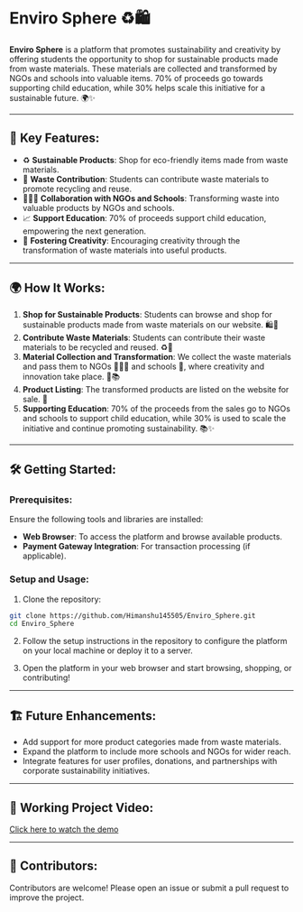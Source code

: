 # Enviro Sphere ♻️🛍️

**Enviro Sphere** is a platform that promotes sustainability and creativity by offering students the opportunity to shop for sustainable products made from waste materials. These materials are collected and transformed by NGOs and schools into valuable items. 70% of proceeds go towards supporting child education, while 30% helps scale this initiative for a sustainable future. 🌍✨

---

## 🚀 Key Features:
- ♻️ **Sustainable Products**: Shop for eco-friendly items made from waste materials.
- 🌱 **Waste Contribution**: Students can contribute waste materials to promote recycling and reuse.
- 🧑🏻‍🏫 **Collaboration with NGOs and Schools**: Transforming waste into valuable products by NGOs and schools.
- 📈 **Support Education**: 70% of proceeds support child education, empowering the next generation.
- 🌟 **Fostering Creativity**: Encouraging creativity through the transformation of waste materials into useful products.

---

## 🌍 How It Works:

1. **Shop for Sustainable Products**: Students can browse and shop for sustainable products made from waste materials on our website. 🛍️💚
2. **Contribute Waste Materials**: Students can contribute their waste materials to be recycled and reused. ♻️🌱
3. **Material Collection and Transformation**: We collect the waste materials and pass them to NGOs 🧑🏻‍🏫 and schools 🏫, where creativity and innovation take place. 🎨📚
4. **Product Listing**: The transformed products are listed on the website for sale. 🛒
5. **Supporting Education**: 70% of the proceeds from the sales go to NGOs and schools to support child education, while 30% is used to scale the initiative and continue promoting sustainability. 📚✨

---

## 🛠️ Getting Started:

### Prerequisites:
Ensure the following tools and libraries are installed:
- **Web Browser**: To access the platform and browse available products.
- **Payment Gateway Integration**: For transaction processing (if applicable).

### Setup and Usage:

1. Clone the repository:
   
```bash
git clone https://github.com/Himanshu145505/Enviro_Sphere.git
cd Enviro_Sphere
```

2. Follow the setup instructions in the repository to configure the platform on your local machine or deploy it to a server.

3. Open the platform in your web browser and start browsing, shopping, or contributing!

---

## 🏗️ Future Enhancements:
- Add support for more product categories made from waste materials.
- Expand the platform to include more schools and NGOs for wider reach.
- Integrate features for user profiles, donations, and partnerships with corporate sustainability initiatives.

---

## 🎥 Working Project Video:
[Click here to watch the demo](https://drive.google.com/file/d/1_LW6YLUF5Jyq3YMYOO0i1O3V2wKkm0iw/view?usp=sharing)

---

## 🤝 Contributors:
Contributors are welcome! Please open an issue or submit a pull request to improve the project.
